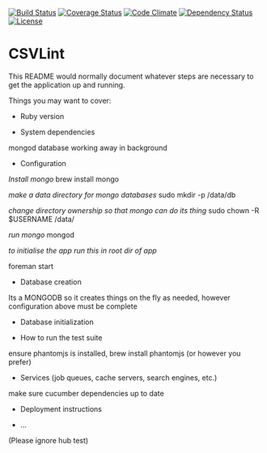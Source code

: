 [![Build Status](http://b.adge.me/travis/theodi/csvlint.png)](https://travis-ci.org/theodi/csvlint)
[![Coverage Status](http://b.adge.me/coveralls/theodi/csvlint/badge.png)](https://coveralls.io/r/theodi/csvlint)
[![Code Climate](https://codeclimate.com/github/theodi/csvlint.png)](https://codeclimate.com/github/theodi/csvlint)
[![Dependency Status](https://gemnasium.com/theodi/csvlint.png)](https://gemnasium.com/theodi/csvlint)
[![License](http://b.adge.me/:license-mit-green.svg)](http://theodi.mit-license.org/)

# CSVLint

This README would normally document whatever steps are necessary to get the
application up and running.

Things you may want to cover:

* Ruby version

* System dependencies

mongod database working away in background

* Configuration

*Install mongo*
brew install mongo

*make a data directory for mongo databases*
sudo mkdir -p /data/db

*change directory ownership so that mongo can do its thing*
sudo chown -R $USERNAME /data/

*run mongo*
mongod

*to initialise the app run this in root dir of app*

foreman start

* Database creation

Its a MONGODB so it creates things on the fly as needed, however configuration above must be complete

* Database initialization

* How to run the test suite

ensure phantomjs is installed, brew install phantomjs (or however you prefer)

* Services (job queues, cache servers, search engines, etc.)

make sure cucumber dependencies up to date

* Deployment instructions

* ...

(Please ignore hub test)
